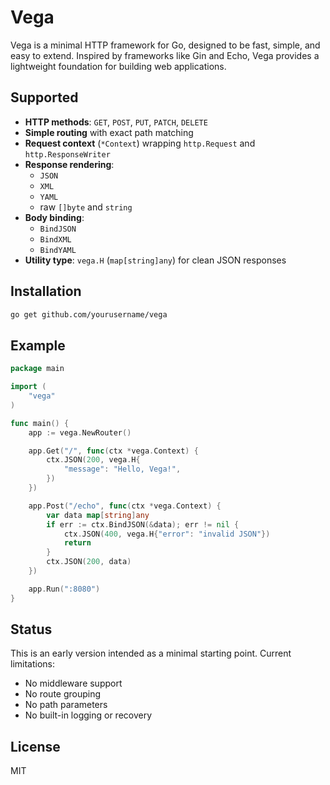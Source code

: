 # Vega

Vega is a minimal HTTP framework for Go, designed to be fast, simple, and easy to extend. Inspired by frameworks like Gin and Echo, Vega provides a lightweight foundation for building web applications.

## Supported

- **HTTP methods**: `GET`, `POST`, `PUT`, `PATCH`, `DELETE`
- **Simple routing** with exact path matching
- **Request context** (`*Context`) wrapping `http.Request` and `http.ResponseWriter`
- **Response rendering**:
  - `JSON`
  - `XML`
  - `YAML`
  - raw `[]byte` and `string`
- **Body binding**:
  - `BindJSON`
  - `BindXML`
  - `BindYAML`
- **Utility type**: `vega.H` (`map[string]any`) for clean JSON responses

## Installation

```bash
go get github.com/yourusername/vega
````

## Example

```go
package main

import (
	"vega"
)

func main() {
	app := vega.NewRouter()

	app.Get("/", func(ctx *vega.Context) {
		ctx.JSON(200, vega.H{
			"message": "Hello, Vega!",
		})
	})

	app.Post("/echo", func(ctx *vega.Context) {
		var data map[string]any
		if err := ctx.BindJSON(&data); err != nil {
			ctx.JSON(400, vega.H{"error": "invalid JSON"})
			return
		}
		ctx.JSON(200, data)
	})

	app.Run(":8080")
}
```

## Status

This is an early version intended as a minimal starting point.
Current limitations:

* No middleware support
* No route grouping
* No path parameters
* No built-in logging or recovery

## License
MIT
